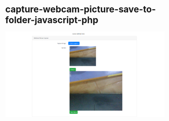 ﻿# capture-webcam-picture-save-to-folder-javascript-php
![capture-webcam-picture-save-to-folder-javascript-php](https://github.com/mehadi/capture-webcam-picture-save-to-folder-javascript-php/blob/master/screenshot.png)
